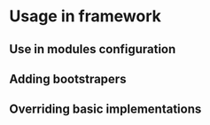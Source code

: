 # Usage in framework

## Use in modules configuration

## Adding bootstrapers

## Overriding basic implementations
